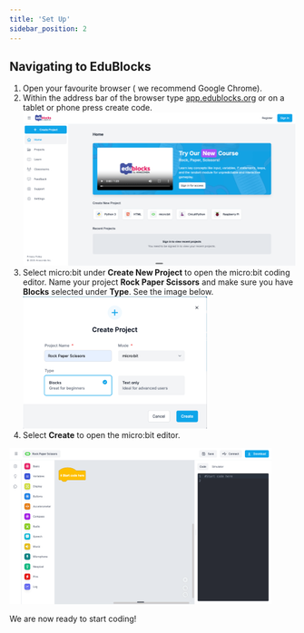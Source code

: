 ```yaml
---
title: 'Set Up'
sidebar_position: 2
---
```


## Navigating to EduBlocks

1. Open your favourite browser ( we recommend Google Chrome).
2. Within the address bar of the browser type [app.edublocks.org](https://app.edublocks.org/) or on a tablet or phone press create code.
   ![EduBlocks home page](./img/EduBlocksEditor.png)
3. Select micro:bit under **Create New Project** to open the micro:bit coding editor. Name your project **Rock Paper Scissors** and make sure you have **Blocks** selected under **Type**. See the image below.
   ![EduBlocks project settings](./img/ProjectSettings.png)
4. Select **Create** to open the micro:bit editor.

![EduBlocks for micro:bit Editor](./img/microbitEditor.png)

We are now ready to start coding!